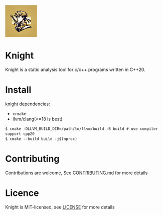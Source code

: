 <img src="doc/icon.png" alt="logo" width="20%" />

# Knight

Knight is a static analysis tool for c/c++ programs written in C++20.

# Install

knight dependencies:
- cmake
- llvm/clang(>=18 is best)

```SHELL
$ cmake -DLLVM_BUILD_DIR=/path/to/llvm/build -B build # use compiler support cpp20
$ cmake --build build -j$(nproc)
```

# Contributing

Contributions are welcome, See [CONTRIBUTING.md](CONTRIBUTING.md) for more details

# Licence

Knight is MIT-licensed, see [LICENSE](LICENSE) for more details
